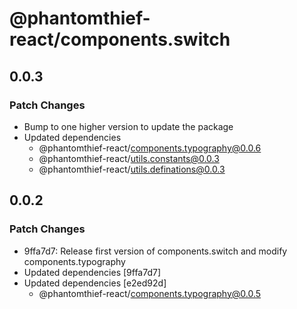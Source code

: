 # @phantomthief-react/components.switch

## 0.0.3

### Patch Changes

- Bump to one higher version to update the package
- Updated dependencies
  - @phantomthief-react/components.typography@0.0.6
  - @phantomthief-react/utils.constants@0.0.3
  - @phantomthief-react/utils.definations@0.0.3

## 0.0.2

### Patch Changes

- 9ffa7d7: Release first version of components.switch and modify components.typography
- Updated dependencies [9ffa7d7]
- Updated dependencies [e2ed92d]
  - @phantomthief-react/components.typography@0.0.5
